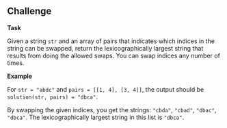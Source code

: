 ## Challenge

**Task**

Given a string `str` and an array of pairs that indicates which indices in the string can be swapped, return the lexicographically largest string that results from doing the allowed swaps. You can swap indices any number of times.

**Example**

For `str = "abdc"` and `pairs = [[1, 4], [3, 4]]`, the output should be
`solution(str, pairs) = "dbca"`.

By swapping the given indices, you get the strings: `"cbda"`, `"cbad"`, `"dbac"`, `"dbca"`. The lexicographically largest string in this list is `"dbca"`.